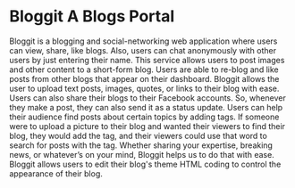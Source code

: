 # Bloggit A Blogs Portal

Bloggit is a blogging and social-networking web application where users can view, share, like blogs. Also, users can chat anonymously with other users by just entering their name.  This service allows users to post images and other content to a short-form blog. Users are able to re-blog and like posts from other blogs that appear on their dashboard. Bloggit  allows the user to upload text posts, images, quotes, or links to their blog with ease. Users  can also share their blogs to their Facebook accounts. So, whenever they make a post,  they can also send it as a status update. Users can help their audience find posts about certain topics by adding tags. If someone were to upload a picture to their blog and wanted their viewers to find their blog, they would add the tag, and their viewers could use that word to search for posts with the tag. Whether sharing your expertise, breaking news, or whatever’s on your mind, Bloggit helps us to do that with ease. Bloggit allows users to edit their blog's theme HTML coding to control the appearance of their blog.
